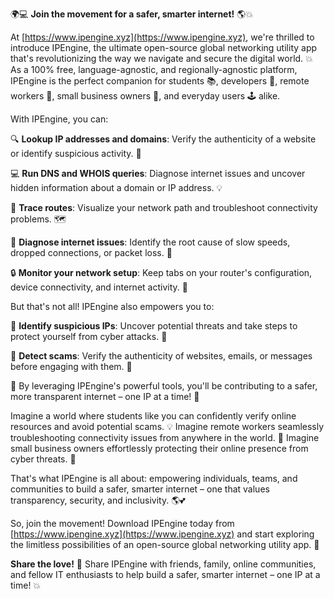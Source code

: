 🌍💻 **Join the movement for a safer, smarter internet!** 🌎💥

At [https://www.ipengine.xyz](https://www.ipengine.xyz), we're thrilled to introduce IPEngine, the ultimate open-source global networking utility app that's revolutionizing the way we navigate and secure the digital world. 💥 As a 100% free, language-agnostic, and regionally-agnostic platform, IPEngine is the perfect companion for students 📚, developers 🤖, remote workers 👋, small business owners 🏢, and everyday users 🕹️ alike.

With IPEngine, you can:

🔍 **Lookup IP addresses and domains**: Verify the authenticity of a website or identify suspicious activity. 🔎

💻 **Run DNS and WHOIS queries**: Diagnose internet issues and uncover hidden information about a domain or IP address. 💡

📍 **Trace routes**: Visualize your network path and troubleshoot connectivity problems. 🗺️

💸 **Diagnose internet issues**: Identify the root cause of slow speeds, dropped connections, or packet loss. 🔧

🔒 **Monitor your network setup**: Keep tabs on your router's configuration, device connectivity, and internet activity. 👀

But that's not all! IPEngine also empowers you to:

💪 **Identify suspicious IPs**: Uncover potential threats and take steps to protect yourself from cyber attacks. 🔴

🚨 **Detect scams**: Verify the authenticity of websites, emails, or messages before engaging with them. 📧

🌟 By leveraging IPEngine's powerful tools, you'll be contributing to a safer, more transparent internet – one IP at a time! 🎉

Imagine a world where students like you can confidently verify online resources and avoid potential scams. 💡 Imagine remote workers seamlessly troubleshooting connectivity issues from anywhere in the world. 👋 Imagine small business owners effortlessly protecting their online presence from cyber threats. 🏢

That's what IPEngine is all about: empowering individuals, teams, and communities to build a safer, smarter internet – one that values transparency, security, and inclusivity. 🌎💕

So, join the movement! Download IPEngine today from [https://www.ipengine.xyz](https://www.ipengine.xyz) and start exploring the limitless possibilities of an open-source global networking utility app. 🚀

**Share the love!** 🤝 Share IPEngine with friends, family, online communities, and fellow IT enthusiasts to help build a safer, smarter internet – one IP at a time! 💥
